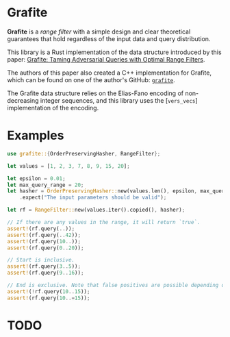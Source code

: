 # Grafite

**Grafite** is a _range filter_ with a simple design and clear theoretical guarantees
that hold regardless of the input data and query distribution.

This library is a Rust implementation of the data structure introduced
by this paper: [Grafite: Taming Adversarial Queries with Optimal Range Filters](https://arxiv.org/pdf/2311.15380).

The authors of this paper also created a C++ implementation for Grafite, which can be found on one of the author's GitHub: [`grafite`](https://github.com/marcocosta97/grafite).

The Grafite data structure relies on the Elias-Fano encoding of non-decreasing integer sequences, and this library uses the [`vers_vecs`] implementation of the encoding.

# Examples

```rust
use grafite::{OrderPreservingHasher, RangeFilter};

let values = [1, 2, 3, 7, 8, 9, 15, 20];

let epsilon = 0.01;
let max_query_range = 20;
let hasher = OrderPreservingHasher::new(values.len(), epsilon, max_query_range)
    .expect("The input parameters should be valid");

let rf = RangeFilter::new(values.iter().copied(), hasher);

// If there are any values in the range, it will return `true`.
assert!(rf.query(..));
assert!(rf.query(..42));
assert!(rf.query(10..));
assert!(rf.query(0..20));

// Start is inclusive.
assert!(rf.query(3..5));
assert!(rf.query(9..16));

// End is exclusive. Note that false positives are possible depending on the input `epsilon`.
assert!(!rf.query(10..15));
assert!(rf.query(10..=15));
```

# TODO
